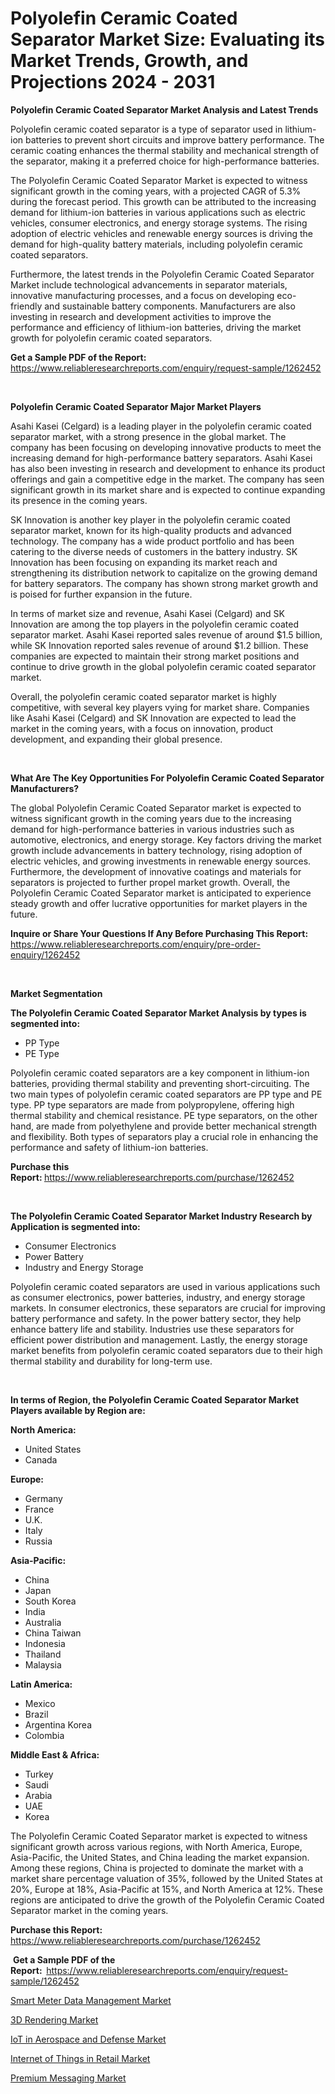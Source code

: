 <p><h1>Polyolefin Ceramic Coated Separator Market Size: Evaluating its Market Trends, Growth, and Projections 2024 - 2031</h1></p><p><strong>Polyolefin Ceramic Coated Separator Market Analysis and Latest Trends</strong></p>
<p><p>Polyolefin ceramic coated separator is a type of separator used in lithium-ion batteries to prevent short circuits and improve battery performance. The ceramic coating enhances the thermal stability and mechanical strength of the separator, making it a preferred choice for high-performance batteries.</p><p>The Polyolefin Ceramic Coated Separator Market is expected to witness significant growth in the coming years, with a projected CAGR of 5.3% during the forecast period. This growth can be attributed to the increasing demand for lithium-ion batteries in various applications such as electric vehicles, consumer electronics, and energy storage systems. The rising adoption of electric vehicles and renewable energy sources is driving the demand for high-quality battery materials, including polyolefin ceramic coated separators.</p><p>Furthermore, the latest trends in the Polyolefin Ceramic Coated Separator Market include technological advancements in separator materials, innovative manufacturing processes, and a focus on developing eco-friendly and sustainable battery components. Manufacturers are also investing in research and development activities to improve the performance and efficiency of lithium-ion batteries, driving the market growth for polyolefin ceramic coated separators.</p></p>
<p><strong>Get a Sample PDF of the Report:&nbsp;</strong> <a href="https://www.reliableresearchreports.com/enquiry/request-sample/1262452">https://www.reliableresearchreports.com/enquiry/request-sample/1262452</a></p>
<p>&nbsp;</p>
<p><strong>Polyolefin Ceramic Coated Separator Major Market Players</strong></p>
<p><p>Asahi Kasei (Celgard) is a leading player in the polyolefin ceramic coated separator market, with a strong presence in the global market. The company has been focusing on developing innovative products to meet the increasing demand for high-performance battery separators. Asahi Kasei has also been investing in research and development to enhance its product offerings and gain a competitive edge in the market. The company has seen significant growth in its market share and is expected to continue expanding its presence in the coming years.</p><p>SK Innovation is another key player in the polyolefin ceramic coated separator market, known for its high-quality products and advanced technology. The company has a wide product portfolio and has been catering to the diverse needs of customers in the battery industry. SK Innovation has been focusing on expanding its market reach and strengthening its distribution network to capitalize on the growing demand for battery separators. The company has shown strong market growth and is poised for further expansion in the future.</p><p>In terms of market size and revenue, Asahi Kasei (Celgard) and SK Innovation are among the top players in the polyolefin ceramic coated separator market. Asahi Kasei reported sales revenue of around $1.5 billion, while SK Innovation reported sales revenue of around $1.2 billion. These companies are expected to maintain their strong market positions and continue to drive growth in the global polyolefin ceramic coated separator market.</p><p>Overall, the polyolefin ceramic coated separator market is highly competitive, with several key players vying for market share. Companies like Asahi Kasei (Celgard) and SK Innovation are expected to lead the market in the coming years, with a focus on innovation, product development, and expanding their global presence.</p></p>
<p>&nbsp;</p>
<p><strong>What Are The Key Opportunities For Polyolefin Ceramic Coated Separator Manufacturers?</strong></p>
<p><p>The global Polyolefin Ceramic Coated Separator market is expected to witness significant growth in the coming years due to the increasing demand for high-performance batteries in various industries such as automotive, electronics, and energy storage. Key factors driving the market growth include advancements in battery technology, rising adoption of electric vehicles, and growing investments in renewable energy sources. Furthermore, the development of innovative coatings and materials for separators is projected to further propel market growth. Overall, the Polyolefin Ceramic Coated Separator market is anticipated to experience steady growth and offer lucrative opportunities for market players in the future.</p></p>
<p><strong>Inquire or Share Your Questions If Any Before Purchasing This Report:</strong> <a href="https://www.reliableresearchreports.com/enquiry/pre-order-enquiry/1262452">https://www.reliableresearchreports.com/enquiry/pre-order-enquiry/1262452</a></p>
<p>&nbsp;</p>
<p><strong>Market Segmentation</strong></p>
<p><strong>The Polyolefin Ceramic Coated Separator Market Analysis by types is segmented into:</strong></p>
<p><ul><li>PP Type</li><li>PE Type</li></ul></p>
<p><p>Polyolefin ceramic coated separators are a key component in lithium-ion batteries, providing thermal stability and preventing short-circuiting. The two main types of polyolefin ceramic coated separators are PP type and PE type. PP type separators are made from polypropylene, offering high thermal stability and chemical resistance. PE type separators, on the other hand, are made from polyethylene and provide better mechanical strength and flexibility. Both types of separators play a crucial role in enhancing the performance and safety of lithium-ion batteries.</p></p>
<p><strong>Purchase this Report:&nbsp;</strong><a href="https://www.reliableresearchreports.com/purchase/1262452">https://www.reliableresearchreports.com/purchase/1262452</a></p>
<p>&nbsp;</p>
<p><strong>The Polyolefin Ceramic Coated Separator Market Industry Research by Application is segmented into:</strong></p>
<p><ul><li>Consumer Electronics</li><li>Power Battery</li><li>Industry and Energy Storage</li></ul></p>
<p><p>Polyolefin ceramic coated separators are used in various applications such as consumer electronics, power batteries, industry, and energy storage markets. In consumer electronics, these separators are crucial for improving battery performance and safety. In the power battery sector, they help enhance battery life and stability. Industries use these separators for efficient power distribution and management. Lastly, the energy storage market benefits from polyolefin ceramic coated separators due to their high thermal stability and durability for long-term use.</p></p>
<p>&nbsp;</p>
<p><strong>In terms of Region, the Polyolefin Ceramic Coated Separator Market Players available by Region are:</strong></p>
<p>
    <p> <strong> North America: </strong>
        <ul>
            <li>United States</li>
            <li>Canada</li>
        </ul>
        </p> 
    <p> <strong> Europe: </strong>
        <ul>
            <li>Germany</li>
            <li>France</li>
            <li>U.K.</li>
            <li>Italy</li>
            <li>Russia</li>
        </ul>
        </p> 
    <p> <strong> Asia-Pacific: </strong>
        <ul>
            <li>China</li>
            <li>Japan</li>
            <li>South Korea</li>
            <li>India</li>
            <li>Australia</li>
            <li>China Taiwan</li>
            <li>Indonesia</li>
            <li>Thailand</li>
            <li>Malaysia</li>
        </ul>
        </p> 
    <p> <strong> Latin America: </strong>
        <ul>
            <li>Mexico</li>
            <li>Brazil</li>
            <li>Argentina Korea</li>
            <li>Colombia</li>
        </ul>
        </p> 
    <p> <strong> Middle East & Africa: </strong>
        <ul>
            <li>Turkey</li>
            <li>Saudi</li>
            <li>Arabia</li>
            <li>UAE</li>
            <li>Korea</li>
        </ul>
    </p>
    </p>
<p><p>The Polyolefin Ceramic Coated Separator market is expected to witness significant growth across various regions, with North America, Europe, Asia-Pacific, the United States, and China leading the market expansion. Among these regions, China is projected to dominate the market with a market share percentage valuation of 35%, followed by the United States at 20%, Europe at 18%, Asia-Pacific at 15%, and North America at 12%. These regions are anticipated to drive the growth of the Polyolefin Ceramic Coated Separator market in the coming years.</p></p>
<p><strong>Purchase this Report: </strong><a href="https://www.reliableresearchreports.com/purchase/1262452">https://www.reliableresearchreports.com/purchase/1262452</a></p>
<p>&nbsp;<strong>Get a Sample PDF of the Report:&nbsp;&nbsp;</strong><a href="https://www.reliableresearchreports.com/enquiry/request-sample/1262452">https://www.reliableresearchreports.com/enquiry/request-sample/1262452</a></p>
<p><strong></strong></p>
<p><p><a href="https://medium.com/@adrainbayer7987/smart-meter-data-management-market-comprehensive-assessment-by-type-application-and-geography-04993212efc7">Smart Meter Data Management Market</a></p><p><a href="https://medium.com/@adrainbayer7987/3d-rendering-market-comprehensive-assessment-by-type-application-and-geography-f312fa06ce62">3D Rendering Market</a></p><p><a href="https://medium.com/@adrainbayer7987/iot-in-aerospace-and-defense-market-size-reveals-the-best-marketing-channels-in-global-industry-97e631336ed3">IoT in Aerospace and Defense Market</a></p><p><a href="https://medium.com/@adrainbayer7987/internet-of-things-in-retail-market-trends-forecast-and-competitive-analysis-to-2031-fa5e89bcf84f">Internet of Things in Retail Market</a></p><p><a href="https://medium.com/@adrainbayer7987/premium-messaging-market-trends-forecast-and-competitive-analysis-to-2031-1dbb20a04b2d">Premium Messaging Market</a></p></p>